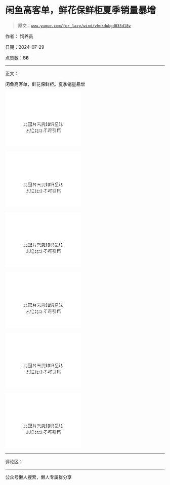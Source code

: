 # 闲鱼高客单，鲜花保鲜柜夏季销量暴增

> 原文：[`www.yuque.com/for_lazy/wind/vhnkdobgd033d18v`](https://www.yuque.com/for_lazy/wind/vhnkdobgd033d18v)

作者： 饲养员

日期：2024-07-29

点赞数：**56**

* * *

正文：

闲鱼高客单，鲜花保鲜柜。夏季销量暴增

![](img/a8cc2403ac245785d952ebdb40f297e3.png "None")

![](img/62833165de302c1fb38ca927e98e3216.png "None")

![](img/b31f729a4413f34d8e7c1fd629c341fe.png "None")

![](img/9f9cd476d824b74a4779667ecbcee167.png "None")

![](img/ec6eb3e997d33063536dcdd1928ad2d5.png "None")

![](img/943d9caa6bf0ed68297b8ab4b3fa35cf.png "None")

* * *

评论区：

* * *

公众号懒人搜索，懒人专属群分享